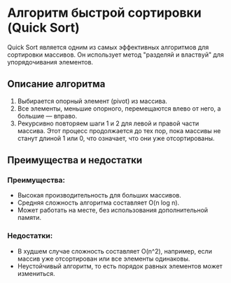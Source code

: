 # Алгоритм быстрой сортировки (Quick Sort)
Quick Sort является одним из самых эффективных алгоритмов для сортировки массивов. Он использует метод "разделяй и властвуй" для упорядочивания элементов.

## Описание алгоритма
1. Выбирается опорный элемент (pivot) из массива.
2. Все элементы, меньшие опорного, перемещаются влево от него, а большие — вправо.
3. Рекурсивно повторяем шаги 1 и 2 для левой и правой части массива.
Этот процесс продолжается до тех пор, пока массивы не станут длиной 1 или 0, что означает, что они уже отсортированы.


## Преимущества и недостатки

### Преимущества:
* Высокая производительность для больших массивов.
* Средняя сложность алгоритма составляет O(n log n).
* Может работать на месте, без использования дополнительной памяти.

### Недостатки:
* В худшем случае сложность составляет O(n^2), например, если массив уже отсортирован или все элементы одинаковы.
* Неустойчивый алгоритм, то есть порядок равных элементов может измениться.